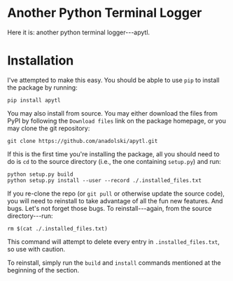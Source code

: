 # Another Python Terminal Logger

Here it is: another python terminal logger---apytl.

# Installation

I've attempted to make this easy. You should be abple to use `pip` to install 
the package by running:

```console
pip install apytl
```

You may also install from source. You may either download the files from PyPI by 
following the `Download files` link on the package homepage, or you may clone 
the git repository:

```console
git clone https://github.com/anadolski/apytl.git
```

If this is the first time you're installing the package, all you should need to 
do is `cd` to the source directory (i.e., the one containing `setup.py`) and 
run:

```console
python setup.py build
python setup.py install --user --record ./.installed_files.txt
```

If you re-clone the repo (or `git pull` or otherwise update the source code), 
you will need to reinstall to take advantage of all the fun new features. And 
bugs. Let's not forget those bugs. To reinstall---again, from the source 
directory---run:

```console
rm $(cat ./.installed_files.txt)
```

This command will attempt to delete every entry in `.installed_files.txt`, so 
use with caution.

To reinstall, simply run the `build` and `install` commands mentioned at the 
beginning of the section.
